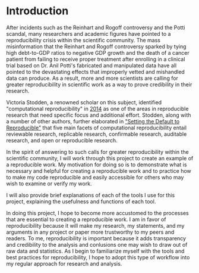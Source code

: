 # Introduction
After incidents such as the Reinhart and Rogoff controversy and the Potti scandal, many 
researchers and academic figures have pointed to a reproducibility crisis within the 
scientific community. The mass misinformation that the Reinhart and Rogoff controversy 
sparked by tying high debt-to-GDP ratios to negative GDP growth and the death of a 
cancer patient from failing to receive proper treatment after enrolling in a clinical 
trial based on Dr. Anil Potti's fabricated and manipulated data have all pointed to 
the devastating effects that improperly vetted and mishandled data can produce. As a 
result, more and more scientists are calling for greater reproducibility in scientific 
work as a way to prove credibility in their research.  

Victoria Stodden, a renowned scholar on this subject, identified "computational 
reproducibility" in [2014](https://www.edge.org/response-detail/25340) as one of the 
areas in reproducible research that need specific focus and additional effort. Stodden, 
along with a number of other authors, further elaborated in ["Setting the Default to Reproducible"](http://stodden.net/icerm_report.pdf) that five main facets of 
computational reproducibility entail reviewable research, replicable research, confirmable 
research, auditable research, and open or reproducible research. 

In the spirit of answering to such calls for greater reproducibility within the scientific 
community, I will work through this project to create an example of a reproducible work. My 
motivation for doing so is to demonstrate what is necessary and helpful for creating a 
reproducible work and to practice how to make my code reproducible and easily accessible for 
others who may wish to examine or verify my work.

I will also provide brief explanations of each of the tools I use for this project, explaining
the usefulness and functions of each tool.

In doing this project, I hope to become more accustomed to the processes that are essential to
creating a reproducible work. I am in favor of reproducibility because it will make my research,
my statements, and my arguments in any project or paper more trustworthy to my peers and readers.
To me, reproducibility is important because it adds transparency and credibility to the analysis
and conlusions one may wish to draw out of raw data and statistics. As I begin to familiarize 
myself with the tools and best practices for reproducibility, I hope to adopt this type of
workflow into my regular approach for research and analysis.
